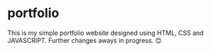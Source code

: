 # portfolio
This is my simple portfolio website designed using HTML, CSS and JAVASCRIPT.
Further changes aways in progress. 😊
